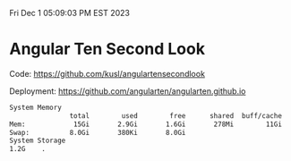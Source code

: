 Fri Dec  1 05:09:03 PM EST 2023

# Angular Ten Second Look

Code: https://github.com/kusl/angulartensecondlook

Deployment: https://github.com/angularten/angularten.github.io

```bash
System Memory
               total        used        free      shared  buff/cache   available
Mem:            15Gi       2.9Gi       1.6Gi       278Mi        11Gi        12Gi
Swap:          8.0Gi       380Ki       8.0Gi
System Storage
1.2G	.
```
